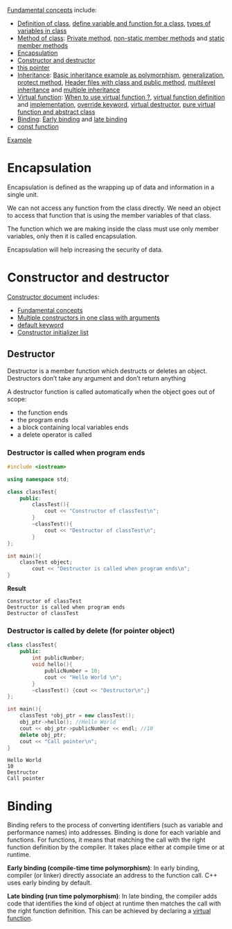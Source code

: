 [Fundamental concepts](Fundamental%20concepts.md) include:
* [Definition of class](Fundamental%20concepts.md#what-is-class-), [define variable and function for a class](Fundamental%20concepts.md#define-variable-and-function-for-a-class), [types of variables in class](Fundamental%20concepts.md#types-of-class-variables)
* [Method of class](Method%20of%20class.md): [Private method](), [non-static member methods]() and [static member methods]()
* [Encapsulation](#encapsulation)
* [Constructor and destructor](#constructor-and-destructor)
* [this pointer](this%20pointer.md)
* [Inheritance](Inheritance.md): [Basic inheritance example as polymorphism](Inheritance/README.md#basic-inheritance-example), [generalization](Inheritance/README.md#generalization), [protect method](Inheritance/README.md#protect-method), [Header files with class and public method](), [multilevel inheritance]() and [multiple inheritance]()
* [Virtual function](Inheritance/Virtual%20function.md): [When to use virtual function ?](Inheritance/Virtual%20function.md#when-to-use-virtual-function-), [virtual function definition](Virtual%20function.md#virtual-function-definition) and [implementation](Inheritance/Virtual%20function.md#implementation), [override keyword](Inheritance/Virtual%20function.md#override-keyword), [virtual destructor](Inheritance/Virtual%20function.md#virtual-destructor), [pure virtual function and abstract class](Inheritance/Virtual%20function.md#pure-virtual-function-and-abstract-class)
* [Binding](#binding): [Early binding]() and [late binding]()
* [const function](const%20function.md)

[Example](Example)

# Encapsulation
Encapsulation is defined as the wrapping up of data and information in a single unit. 

We can not access any function from the class directly. We need an object to access that function that is using the member variables of that class. 

The function which we are making inside the class must use only member variables, only then it is called encapsulation.

Encapsulation will help increasing the security of data.

# Constructor and destructor

[Constructor document](Constructor.md) includes:
* [Fundamental concepts](Constructor.md#fundamental-concepts)
* [Multiple constructors in one class with arguments](Constructor.md#multiple-constructors-in-one-class-with-arguments)
* [default keyword](Constructor.md#default-keyword)
* [Constructor initializer list](Constructor.md#constructor-initializer-list)

## Destructor

Destructor is a member function which destructs or deletes an object. Destructors don’t take any argument and don’t return anything

A destructor function is called automatically when the object goes out of scope:
* the function ends
* the program ends
* a block containing local variables ends
* a delete operator is called 

### Destructor is called when program ends
```cpp
#include <iostream>

using namespace std;

class classTest{
	public:
        classTest(){
			cout << "Constructor of classTest\n";
		}
        ~classTest(){
			cout << "Destructor of classTest\n";
		}
};

int main(){
	classTest object;
    	cout << "Destructor is called when program ends\n";
}
```
**Result**
```
Constructor of classTest
Destructor is called when program ends
Destructor of classTest
```
### Destructor is called by delete (for pointer object)
```cpp
class classTest{
	public:
		int publicNumber;
		void hello(){
            publicNumber = 10;
			cout << "Hello World \n";
		}
        ~classTest() {cout << "Destructor\n";}
};

int main(){
    classTest *obj_ptr = new classTest();
	obj_ptr->hello(); //Hello World
	cout << obj_ptr->publicNumber << endl; //10
    delete obj_ptr;
    cout << "Call pointer\n";
}
```
```
Hello World
10
Destructor
Call pointer
```
# Binding

Binding refers to the process of converting identifiers (such as variable and performance names) into addresses. Binding is done for each variable and functions. For functions, it means that matching the call with the right function definition by the compiler. It takes place either at compile time or at runtime.

**Early binding (compile-time time polymorphism)**: In early binding, compiler (or linker) directly associate an address to the function call. C++ uses early binding by default. 

**Late binding (run time polymorphism)**: In late binding, the compiler adds code that identifies the kind of object at runtime then matches the call with the right function definition. This can be achieved by declaring a [virtual function]().
